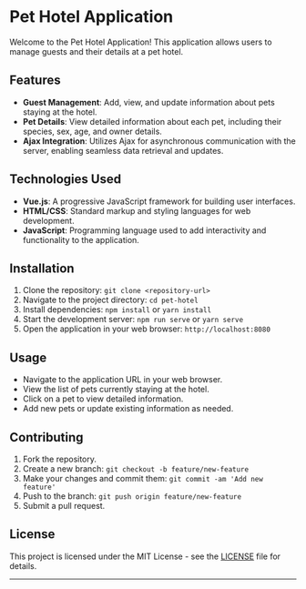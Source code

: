 
# Pet Hotel Application

Welcome to the Pet Hotel Application! This application allows users to manage guests and their details at a pet hotel.

## Features

- **Guest Management**: Add, view, and update information about pets staying at the hotel.
- **Pet Details**: View detailed information about each pet, including their species, sex, age, and owner details.
- **Ajax Integration**: Utilizes Ajax for asynchronous communication with the server, enabling seamless data retrieval and updates.

## Technologies Used

- **Vue.js**: A progressive JavaScript framework for building user interfaces.
- **HTML/CSS**: Standard markup and styling languages for web development.
- **JavaScript**: Programming language used to add interactivity and functionality to the application.

## Installation

1. Clone the repository: `git clone <repository-url>`
2. Navigate to the project directory: `cd pet-hotel`
3. Install dependencies: `npm install` or `yarn install`
4. Start the development server: `npm run serve` or `yarn serve`
5. Open the application in your web browser: `http://localhost:8080`

## Usage

- Navigate to the application URL in your web browser.
- View the list of pets currently staying at the hotel.
- Click on a pet to view detailed information.
- Add new pets or update existing information as needed.

## Contributing


1. Fork the repository.
2. Create a new branch: `git checkout -b feature/new-feature`
3. Make your changes and commit them: `git commit -am 'Add new feature'`
4. Push to the branch: `git push origin feature/new-feature`
5. Submit a pull request.

## License

This project is licensed under the MIT License - see the [LICENSE](LICENSE) file for details.

---

